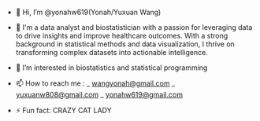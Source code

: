 - 👋 Hi, I’m @yonahw619(Yonah/Yuxuan Wang)
- 🌱 I'm a data analyst and biostatistician with a passion for leveraging data
     to drive insights and improve healthcare outcomes. With a strong background
     in statistical methods and data visualization, I thrive on transforming complex datasets into actionable intelligence.
- 👀 I’m interested in biostatistics and statistical programming
- 📫 How to reach me : _ wangyonah@gmail.com
                        _ yuxuanw808@gmail.com
                         _ yonahw619@gmail.com

- ⚡ Fun fact: CRAZY CAT LADY 

<!---
yonahw619/yonahw619 is a ✨ special ✨ repository because its `README.md` (this file) appears on your GitHub profile.
You can click the Preview link to take a look at your changes.
--->
